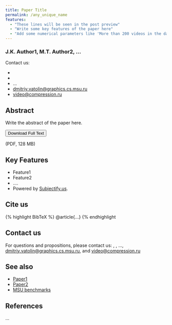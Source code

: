 ```yaml
---
title: Paper Title
permalink: /any_unique_name
features:
  - "These lines will be seen in the post preview"
  - "Write some key features of the paper here"
  - "Add some numerical parameters like 'More than 200 videos in the dataset'"
---
```


### J.K. Author1, M.T. Author2, ...

Contact us: 
* <first-author-email>
* <second-author-email>
* ...
* <dmitriy.vatolin@graphics.cs.msu.ru>
* <video@compression.ru>

## Abstract
Write the abstract of the paper here.

<!-- Add Download Full Text button-->
<link rel="stylesheet" href="https://cdnjs.cloudflare.com/ajax/libs/font-awesome/4.7.0/css/font-awesome.min.css">
<div>
<button class="download-button" role="button" onclick="location.href = 'https://arxiv.org/pdf/...'"> <!-- Insert link here-->
    <i class="fa fa-download"></i>
    Download Full Text
</button>
<p class="download-button-caption">(PDF, 128 MB)</p>  <!-- Insert correct filesize here-->
</div>

## Key Features
* Feature1
* Feature2
* ....
* Powered by [Subjectify.us](https://www.subjectify.us/). <!-- Don't forget to add links to our other projects -->

<!-- 

Main part of the page

 -->

## Cite us
{% highlight BibTeX %}
@article{...}
{% endhighlight 

## Contact us

For questions and propositions, please contact us: <first-author-email>, <second-author-email>, ..., <dmitriy.vatolin@graphics.cs.msu.ru>, and <video@compression.ru>

## See also 
* [Paper1](link)
* [Paper2](link) 
* [MSU benchmarks](https://videoprocessing.ai/benchmarks/)

## References <!-- Other papers that were mentioned in the main part of the page -->
...